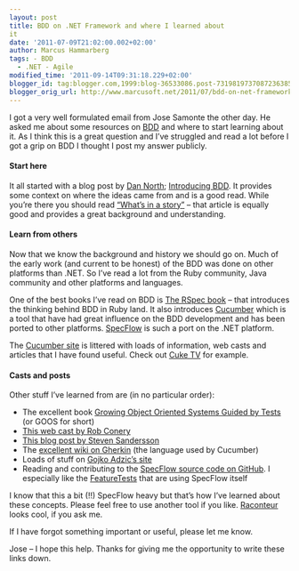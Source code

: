 ```yaml
---
layout: post
title: BDD on .NET Framework and where I learned about
it
date: '2011-07-09T21:02:00.002+02:00'
author: Marcus Hammarberg
tags: - BDD
  - .NET - Agile
modified_time: '2011-09-14T09:31:18.229+02:00'
blogger_id: tag:blogger.com,1999:blog-36533086.post-7319819737087236385
blogger_orig_url: http://www.marcusoft.net/2011/07/bdd-on-net-framework-and-where-i-learnt.html
---
```



I got a very well formulated email from Jose Samonte the other day. He
asked me about some resources on
<a href="http://en.wikipedia.org/wiki/Behavior_Driven_Development"
target="_blank">BDD</a> and where to start learning about it. As I think
this is a great question and I’ve struggled and read a lot before I got
a grip on BDD I thought I post my answer publicly.

#### Start here

It all started with a blog post by
<a href="http://dannorth.net" target="_blank">Dan North</a>;
<a href="http://dannorth.net/introducing-bdd"
target="_blank">Introducing BDD</a>. It provides some context on where
the ideas came from and is a good read. While you’re there you should
read
<a href="http://dannorth.net/whats-in-a-story" target="_blank">“What’s
in a story”</a> – that article is equally good and provides a great
background and understanding.



#### Learn from others

Now that we know the background and history we should go on. Much of the
early work (and current to be honest) of the BDD was done on other
platforms than .NET. So I’ve read a lot from the Ruby community, Java
community and other platforms and languages.

One of the best books I’ve read on BDD is
<a href="http://www.pragprog.com/titles/achbd" target="_blank">The RSpec
book</a> – that introduces the thinking behind BDD in Ruby land. It also
introduces <a href="http://cukes.info" target="_blank">Cucumber</a>
which is a tool that have had great influence on the BDD development and
has been ported to other platforms.
<a href="http://www.specflow.org" target="_blank">SpecFlow</a> is such a
port on the .NET platform.

The <a href="http://cukes.info/" target="_blank">Cucumber site</a> is
littered with loads of information, web casts and articles that I have
found useful. Check out
<a href="http://www.teachmetocode.com/screencasts/" target="_blank">Cuke
TV</a> for example.

#### Casts and posts

Other stuff I’ve learned from are (in no particular order):

-   The excellent book
    <a href="http://www.growing-object-oriented-software.com"
    target="_blank">Growing Object Oriented Systems Guided by Tests</a>
    (or GOOS for short)
-   <a href="http://specflow.org/specflow/screencast.aspx"
    target="_blank">This web cast by Rob Conery</a>
-   <a
    href="http://blog.stevensanderson.com/2010/03/03/behavior-driven-development-bdd-with-specflow-and-aspnet-mvc/"
    target="_blank">This blog post by Steven Sandersson</a>
-   The <a href="https://github.com/cucumber/cucumber/wiki/Gherkin"
    target="_blank">excellent wiki on Gherkin</a> (the language used by
    Cucumber)
-   Loads of stuff on
    <a href="http://gojko.net" target="_blank">Gojko Adzic’s site</a>
-   Reading and contributing to the
    <a href="https://github.com/techtalk/SpecFlow/" target="_blank">SpecFlow
    source code on GitHub</a>. I especially like the
    <a href="https://github.com/techtalk/SpecFlow/Tests/FeatureTests"
    target="_blank">FeatureTests</a> that are using SpecFlow itself

I know that this a bit (!!) SpecFlow heavy but that’s how I’ve learned
about these concepts. Please feel free to use another tool if you like.
<a href="http://raconteur.github.com/" target="_blank">Raconteur</a>
looks cool, if you ask me.

If I have forgot something important or useful, please let me know.

Jose – I hope this help. Thanks for giving me the opportunity to write
these links down.
